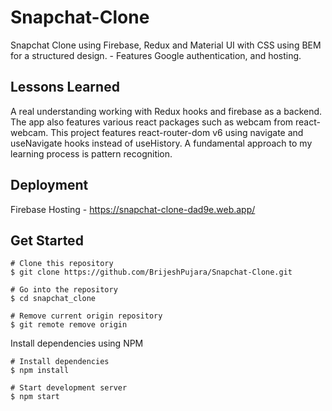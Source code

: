 # Snapchat-Clone
Snapchat Clone using Firebase, Redux and Material UI with CSS using BEM for a structured design. - Features Google authentication, and hosting.

## Lessons Learned 
A real understanding working with Redux hooks and firebase as a backend. The app also features various react packages such as webcam from react-webcam.
This project features react-router-dom v6 using navigate and useNavigate hooks instead of useHistory. A fundamental approach to my learning process is pattern recognition. 


## Deployment 
Firebase Hosting - https://snapchat-clone-dad9e.web.app/

## Get Started

```
# Clone this repository
$ git clone https://github.com/BrijeshPujara/Snapchat-Clone.git

# Go into the repository
$ cd snapchat_clone

# Remove current origin repository
$ git remote remove origin
```
Install dependencies using NPM
```
# Install dependencies
$ npm install

# Start development server
$ npm start
```
